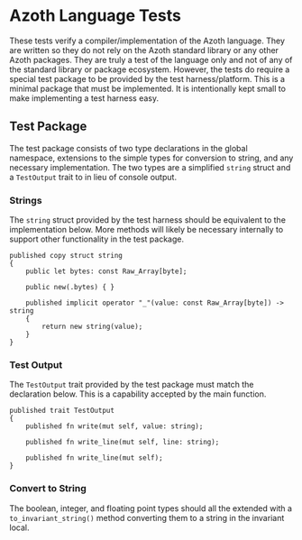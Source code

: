 # Azoth Language Tests

These tests verify a compiler/implementation of the Azoth language. They are written so they do not rely on the Azoth standard library or any other Azoth packages. They are truly a test of the language only and not of any of the standard library or package ecosystem. However, the tests do require a special test package to be provided by the test harness/platform. This is a minimal package that must be implemented. It is intentionally kept small to make implementing a test harness easy.

## Test Package

The test package consists of two type declarations in the global namespace, extensions to the simple types for conversion to string, and any necessary implementation. The two types are a simplified `string` struct and a `TestOutput` trait to in lieu of console output.

### Strings

The `string` struct provided by the test harness should be equivalent to the implementation below. More methods will likely be necessary internally to support other functionality in the test package.

```azoth
published copy struct string
{
    public let bytes: const Raw_Array[byte];

    public new(.bytes) { }

    published implicit operator "_"(value: const Raw_Array[byte]) -> string
    {
        return new string(value);
    }
}
```

### Test Output

The `TestOutput` trait provided by the test package must match the declaration below. This is a capability accepted by the main function.

```azoth
published trait TestOutput
{
    published fn write(mut self, value: string);

    published fn write_line(mut self, line: string);

    published fn write_line(mut self);
}
```

### Convert to String

The boolean, integer, and floating point types should all the extended with a `to_invariant_string()` method converting them to a string in the invariant local.
